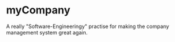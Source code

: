 # myCompany
A really "Software-Engineeringy" practise for making the company management system great again.
